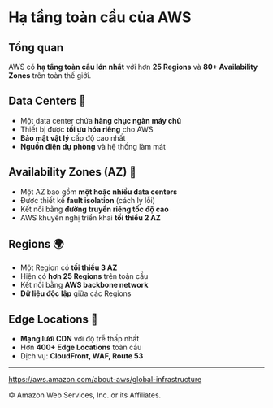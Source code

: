 # Hạ tầng toàn cầu của AWS

## Tổng quan
AWS có **hạ tầng toàn cầu lớn nhất** với hơn **25 Regions** và **80+ Availability Zones** trên toàn thế giới.

## Data Centers 🏢
- Một data center chứa **hàng chục ngàn máy chủ**
- Thiết bị được **tối ưu hóa riêng** cho AWS
- **Bảo mật vật lý** cấp độ cao nhất
- **Nguồn điện dự phòng** và hệ thống làm mát

## Availability Zones (AZ) 🔄
- Một AZ bao gồm **một hoặc nhiều data centers**
- Được thiết kế **fault isolation** (cách ly lỗi)
- Kết nối bằng **đường truyền riêng tốc độ cao**
- AWS khuyến nghị triển khai **tối thiểu 2 AZ**

## Regions 🌍
- Một Region có **tối thiểu 3 AZ**
- Hiện có **hơn 25 Regions** trên toàn cầu
- Kết nối bằng **AWS backbone network**
- **Dữ liệu độc lập** giữa các Regions

## Edge Locations 📡
- **Mạng lưới CDN** với độ trễ thấp nhất
- Hơn **400+ Edge Locations** toàn cầu
- Dịch vụ: **CloudFront, WAF, Route 53**

---

https://aws.amazon.com/about-aws/global-infrastructure

© Amazon Web Services, Inc. or its Affiliates.
